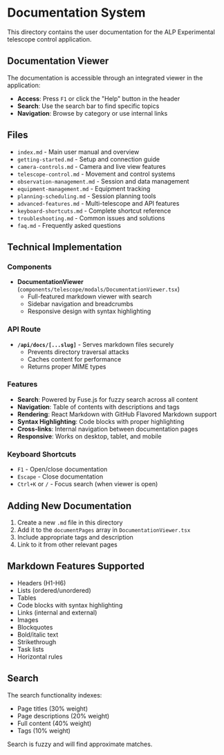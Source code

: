 # Documentation System

This directory contains the user documentation for the ALP Experimental telescope control application.

## Documentation Viewer

The documentation is accessible through an integrated viewer in the application:

- **Access**: Press `F1` or click the "Help" button in the header
- **Search**: Use the search bar to find specific topics
- **Navigation**: Browse by category or use internal links

## Files

- `index.md` - Main user manual and overview
- `getting-started.md` - Setup and connection guide
- `camera-controls.md` - Camera and live view features
- `telescope-control.md` - Movement and control systems
- `observation-management.md` - Session and data management
- `equipment-management.md` - Equipment tracking
- `planning-scheduling.md` - Session planning tools
- `advanced-features.md` - Multi-telescope and API features
- `keyboard-shortcuts.md` - Complete shortcut reference
- `troubleshooting.md` - Common issues and solutions
- `faq.md` - Frequently asked questions

## Technical Implementation

### Components

- **DocumentationViewer** (`components/telescope/modals/DocumentationViewer.tsx`)
  - Full-featured markdown viewer with search
  - Sidebar navigation and breadcrumbs
  - Responsive design with syntax highlighting

### API Route

- **`/api/docs/[...slug]`** - Serves markdown files securely
  - Prevents directory traversal attacks
  - Caches content for performance
  - Returns proper MIME types

### Features

- **Search**: Powered by Fuse.js for fuzzy search across all content
- **Navigation**: Table of contents with descriptions and tags
- **Rendering**: React Markdown with GitHub Flavored Markdown support
- **Syntax Highlighting**: Code blocks with proper highlighting
- **Cross-links**: Internal navigation between documentation pages
- **Responsive**: Works on desktop, tablet, and mobile

### Keyboard Shortcuts

- `F1` - Open/close documentation
- `Escape` - Close documentation
- `Ctrl+K` or `/` - Focus search (when viewer is open)

## Adding New Documentation

1. Create a new `.md` file in this directory
2. Add it to the `documentPages` array in `DocumentationViewer.tsx`
3. Include appropriate tags and description
4. Link to it from other relevant pages

## Markdown Features Supported

- Headers (H1-H6)
- Lists (ordered/unordered)
- Tables
- Code blocks with syntax highlighting
- Links (internal and external)
- Images
- Blockquotes
- Bold/italic text
- Strikethrough
- Task lists
- Horizontal rules

## Search

The search functionality indexes:
- Page titles (30% weight)
- Page descriptions (20% weight)
- Full content (40% weight)
- Tags (10% weight)

Search is fuzzy and will find approximate matches.